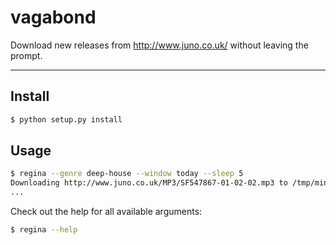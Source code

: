 vagabond
===========

Download new releases from http://www.juno.co.uk/ without leaving the prompt.

---

## Install

```bash
$ python setup.py install
```

## Usage

```bash
$ regina --genre deep-house --window today --sleep 5
Downloading http://www.juno.co.uk/MP3/SF547867-01-02-02.mp3 to /tmp/minimal-tech-house/today/SF547867-01-02-02.mp3
...
```

Check out the help for all available arguments:

```bash
$ regina --help
```

